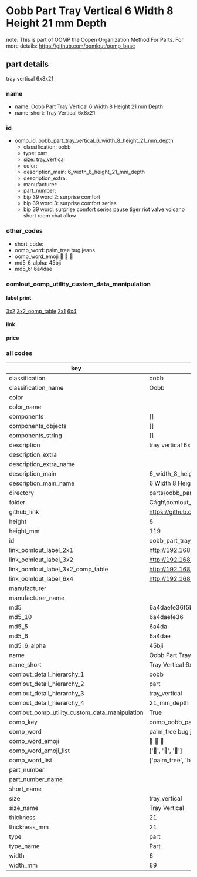 # Oobb Part Tray Vertical 6 Width 8 Height 21 mm Depth  

note: This is part of OOMP the Oopen Organization Method For Parts. For more details: https://github.com/oomlout/oomp_base

##  part details
  



tray vertical 6x8x21



### name
* name: Oobb Part Tray Vertical 6 Width 8 Height 21 mm Depth
* name_short: Tray Vertical 6x8x21 
### id
* oomp_id: oobb_part_tray_vertical_6_width_8_height_21_mm_depth
  * classification: oobb
  * type: part
  * size: tray_vertical
  * color: 
  * description_main: 6_width_8_height_21_mm_depth
  * description_extra: 
  * manufacturer: 
  * part_number: 
  * bip 39 word 2: surprise comfort
  * bip 39 word 3: surprise comfort series
  * bip 39 word: surprise comfort series pause tiger riot valve volcano short room chat allow

### other_codes
* short_code: 
* oomp_word: palm_tree bug jeans
* oomp_word_emoji :palm_tree: :bug: :jeans:
* md5_6_alpha: 45bji
* md5_6: 6a4dae






### oomlout_oomp_utility_custom_data_manipulation
#### label print
[3x2](http://192.168.1.245:1112/?label=oomp%2045bji)
[3x2_oomp_table](http://192.168.1.108:1112/?label=oomp%2045bji)
[2x1](http://192.168.1.242:1112/?label=oomp%2045bji)
[6x4](http://192.168.1.55:1112/?label=oomp%2045bji)    

#### link

                              

#### price







### all codes 
| key | value |  
| --- | --- |  
| classification | oobb |  
| classification_name | Oobb |  
| color |  |  
| color_name |  |  
| components | [] |  
| components_objects | [] |  
| components_string | [] |  
| description | tray vertical 6x8x21 |  
| description_extra |  |  
| description_extra_name |  |  
| description_main | 6_width_8_height_21_mm_depth |  
| description_main_name | 6 Width 8 Height 21 mm Depth |  
| directory | parts/oobb_part_tray_vertical_6_width_8_height_21_mm_depth |  
| folder | C:\gh\oomlout_oobb_version_4_generated_parts\parts\oobb_part_tray_vertical_6_width_8_height_21_mm_depth |  
| github_link | https://github.com/oomlout/oomlout_oomp_part_src/tree/main/parts/oobb_part_tray_vertical_6_width_8_height_21_mm_depth |  
| height | 8 |  
| height_mm | 119 |  
| id | oobb_part_tray_vertical_6_width_8_height_21_mm_depth |  
| link_oomlout_label_2x1 | http://192.168.1.242:1112/?label=oomp%2045bji |  
| link_oomlout_label_3x2 | http://192.168.1.245:1112/?label=oomp%2045bji |  
| link_oomlout_label_3x2_oomp_table | http://192.168.1.108:1112/?label=oomp%2045bji |  
| link_oomlout_label_6x4 | http://192.168.1.55:1112/?label=oomp%2045bji |  
| manufacturer |  |  
| manufacturer_name |  |  
| md5 | 6a4daefe36f5be22e8f0fa17880b8ed3 |  
| md5_10 | 6a4daefe36 |  
| md5_5 | 6a4da |  
| md5_6 | 6a4dae |  
| md5_6_alpha | 45bji |  
| name | Oobb Part Tray Vertical 6 Width 8 Height 21 mm Depth |  
| name_short | Tray Vertical 6x8x21  |  
| oomlout_detail_hierarchy_1 | oobb |  
| oomlout_detail_hierarchy_2 | part |  
| oomlout_detail_hierarchy_3 | tray_vertical |  
| oomlout_detail_hierarchy_4 | 21_mm_depth |  
| oomlout_oomp_utility_custom_data_manipulation | True |  
| oomp_key | oomp_oobb_part_tray_vertical_6_width_8_height_21_mm_depth |  
| oomp_word | palm_tree bug jeans |  
| oomp_word_emoji | :palm_tree: :bug: :jeans: |  
| oomp_word_emoji_list | [':palm_tree:', ':bug:', ':jeans:'] |  
| oomp_word_list | ['palm_tree', 'bug', 'jeans'] |  
| part_number |  |  
| part_number_name |  |  
| short_name |  |  
| size | tray_vertical |  
| size_name | Tray Vertical |  
| thickness | 21 |  
| thickness_mm | 21 |  
| type | part |  
| type_name | Part |  
| width | 6 |  
| width_mm | 89 |  
